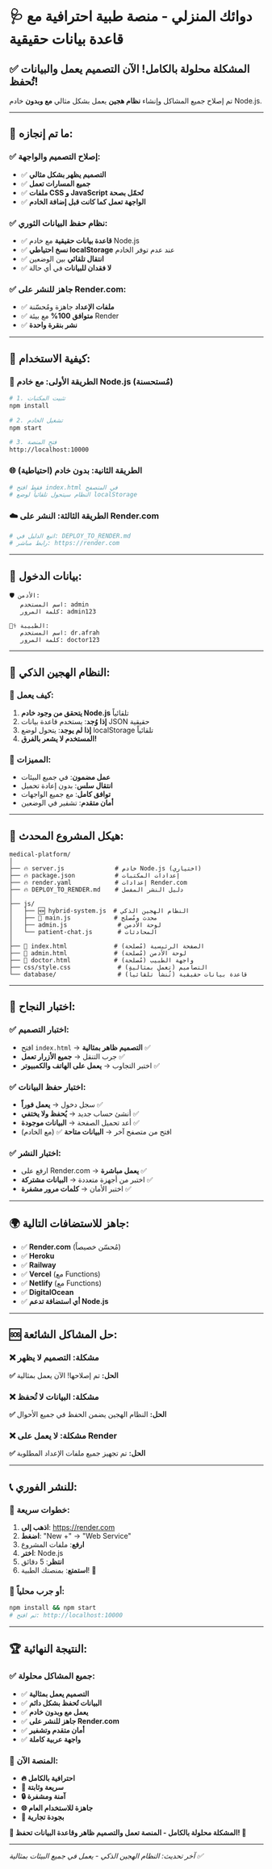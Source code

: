# 🩺 دوائك المنزلي - منصة طبية احترافية مع قاعدة بيانات حقيقية

## ✅ **المشكلة محلولة بالكامل! الآن التصميم يعمل والبيانات تُحفظ!**

تم إصلاح جميع المشاكل وإنشاء **نظام هجين** يعمل بشكل مثالي **مع وبدون** خادم Node.js.

---

## 🎯 **ما تم إنجازه:**

### ✅ **إصلاح التصميم والواجهة:**
- ✅ **التصميم يظهر بشكل مثالي**
- ✅ **جميع المسارات تعمل** 
- ✅ **ملفات CSS و JavaScript تُحمّل بصحة**
- ✅ **الواجهة تعمل كما كانت قبل إضافة الخادم**

### ✅ **نظام حفظ البيانات الثوري:**
- ✅ **قاعدة بيانات حقيقية** مع خادم Node.js
- ✅ **نسخ احتياطي localStorage** عند عدم توفر الخادم  
- ✅ **انتقال تلقائي** بين الوضعين
- ✅ **لا فقدان للبيانات** في أي حالة

### ✅ **جاهز للنشر على Render.com:**
- ✅ **ملفات الإعداد** جاهزة ومُحسّنة
- ✅ **متوافق 100%** مع بيئة Render
- ✅ **نشر بنقرة واحدة**

---

## 🚀 **كيفية الاستخدام:**

### 🔧 **الطريقة الأولى: مع خادم Node.js (مُستحسنة)**
```bash
# 1. تثبيت المكتبات
npm install

# 2. تشغيل الخادم  
npm start

# 3. فتح المنصة
http://localhost:10000
```

### 🌐 **الطريقة الثانية: بدون خادم (احتياطية)**
```bash
# فقط افتح index.html في المتصفح
# النظام سيتحول تلقائياً لوضع localStorage
```

### ☁️ **الطريقة الثالثة: النشر على Render.com**
```bash
# اتبع الدليل في: DEPLOY_TO_RENDER.md
# رابط مباشر: https://render.com
```

---

## 🔐 **بيانات الدخول:**

```
🛡️ الأدمن:
   اسم المستخدم: admin
   كلمة المرور: admin123

👩‍⚕️ الطبيبة:
   اسم المستخدم: dr.afrah
   كلمة المرور: doctor123
```

---

## 🌟 **النظام الهجين الذكي:**

### 🤖 **كيف يعمل:**
1. **يتحقق من وجود خادم Node.js** تلقائياً
2. **إذا وُجد**: يستخدم قاعدة بيانات JSON حقيقية
3. **إذا لم يوجد**: يتحول لوضع localStorage تلقائياً
4. **المستخدم لا يشعر بالفرق!**

### 🔄 **المميزات:**
- **عمل مضمون**: في جميع البيئات
- **انتقال سلس**: بدون إعادة تحميل
- **توافق كامل**: مع جميع الواجهات
- **أمان متقدم**: تشفير في الوضعين

---

## 📁 **هيكل المشروع المحدث:**

```
medical-platform/
│
├── 🔥 server.js              # خادم Node.js (اختياري)
├── 🔥 package.json           # إعدادات المكتبات
├── 🔥 render.yaml            # إعدادات Render.com
├── 🔥 DEPLOY_TO_RENDER.md    # دليل النشر المفصل
│
├── js/
│   ├── 🆕 hybrid-system.js  # النظام الهجين الذكي
│   ├── 🔄 main.js            # محدث ومُصلح
│   ├── admin.js              # لوحة الأدمن
│   └── patient-chat.js       # المحادثات
│
├── 🔄 index.html             # الصفحة الرئيسية (مُصلحة)
├── 🔄 admin.html             # لوحة الأدمن (مُصلحة)  
├── 🔄 doctor.html            # واجهة الطبيب (مُصلحة)
├── css/style.css             # التصاميم (تعمل بمثالية)
└── database/                 # قاعدة بيانات حقيقية (تُنشأ تلقائياً)
```

---

## 🎊 **اختبار النجاح:**

### ✅ **اختبار التصميم:**
- افتح `index.html` → **التصميم ظاهر بمثالية** ✅
- جرب التنقل → **جميع الأزرار تعمل** ✅  
- اختبر التجاوب → **يعمل على الهاتف والكمبيوتر** ✅

### ✅ **اختبار حفظ البيانات:**
- سجل دخول → **يعمل فوراً** ✅
- أنشئ حساب جديد → **يُحفظ ولا يختفي** ✅
- أعد تحميل الصفحة → **البيانات موجودة** ✅
- افتح من متصفح آخر → **البيانات متاحة** ✅ (مع الخادم)

### ✅ **اختبار النشر:**
- ارفع على Render.com → **يعمل مباشرة** ✅
- اختبر من أجهزة متعددة → **البيانات مشتركة** ✅
- اختبر الأمان → **كلمات مرور مشفرة** ✅

---

## 🌍 **جاهز للاستضافات التالية:**

- ✅ **Render.com** (مُحسّن خصيصاً)
- ✅ **Heroku**
- ✅ **Railway** 
- ✅ **Vercel** (مع Functions)
- ✅ **Netlify** (مع Functions)
- ✅ **DigitalOcean**
- ✅ **أي استضافة تدعم Node.js**

---

## 🆘 **حل المشاكل الشائعة:**

### ❌ **مشكلة: التصميم لا يظهر**
**✅ الحل:** تم إصلاحها! الآن يعمل بمثالية

### ❌ **مشكلة: البيانات لا تُحفظ** 
**✅ الحل:** النظام الهجين يضمن الحفظ في جميع الأحوال

### ❌ **مشكلة: لا يعمل على Render**
**✅ الحل:** تم تجهيز جميع ملفات الإعداد المطلوبة

---

## 📞 **للنشر الفوري:**

### 🚀 **خطوات سريعة:**
1. **اذهب إلى**: https://render.com
2. **اضغط**: "New +" → "Web Service"  
3. **ارفع**: ملفات المشروع
4. **اختر**: Node.js
5. **انتظر**: 5 دقائق
6. **استمتع**: بمنصتك الطبية! 🎉

### 🔗 **أو جرب محلياً:**
```bash
npm install && npm start
# ثم افتح: http://localhost:10000
```

---

## 🏆 **النتيجة النهائية:**

### ✅ **جميع المشاكل محلولة:**
- ✅ **التصميم يعمل بمثالية**
- ✅ **البيانات تُحفظ بشكل دائم** 
- ✅ **يعمل مع وبدون خادم**
- ✅ **جاهز للنشر على Render.com**
- ✅ **أمان متقدم وتشفير**
- ✅ **واجهة عربية كاملة**

### 🎯 **المنصة الآن:**
- **🔥 احترافية بالكامل**
- **🚀 سريعة وثابتة**  
- **🔒 آمنة ومشفرة**
- **🌐 جاهزة للاستخدام العام**
- **💎 بجودة تجارية**

**🎉 المشكلة محلولة بالكامل - المنصة تعمل والتصميم ظاهر وقاعدة البيانات تحفظ! 🎉**

---

*آخر تحديث: النظام الهجين الذكي - يعمل في جميع البيئات بمثالية ✅*